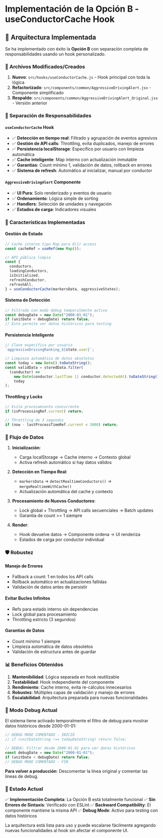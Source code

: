 # Implementación de la Opción B - useConductorCache Hook

## 🚀 Arquitectura Implementada

Se ha implementado con éxito la **Opción B** con separación completa de responsabilidades usando un hook personalizado.

### 📁 Archivos Modificados/Creados

1. **Nuevo**: `src/hooks/useConductorCache.js` - Hook principal con toda la lógica
2. **Refactorizado**: `src/components/common/AggressiveDrivingAlert.jsx` - Componente simplificado
3. **Respaldo**: `src/components/common/AggressiveDrivingAlert_Original.jsx` - Versión anterior

### 🔧 Separación de Responsabilidades

#### `useConductorCache` Hook

- ✅ **Detección en tiempo real**: Filtrado y agrupación de eventos agresivos
- ✅ **Gestión de API calls**: Throttling, evita duplicados, manejo de errores
- ✅ **Persistencia localStorage**: Específico por usuario con limpieza automática
- ✅ **Cache inteligente**: Map interno con actualización inmutable
- ✅ **Garantías**: Count mínimo 1, validación de datos, rollback en errores
- ✅ **Sistema de refresh**: Automático al inicializar, manual por conductor

#### `AggressiveDrivingAlert` Componente

- ✅ **UI Pura**: Solo renderizado y eventos de usuario
- ✅ **Ordenamiento**: Lógica simple de sorting
- ✅ **Handlers**: Selección de unidades y navegación
- ✅ **Estados de carga**: Indicadores visuales

### 🎯 Características Implementadas

#### Gestión de Estado

```javascript
// Cache interno tipo Map para O(1) access
const cacheRef = useRef(new Map());

// API pública limpia
const {
  conductors,
  loadingConductors,
  isInitialized,
  refreshConductor,
  refreshAll,
} = useConductorCache(markersData, aggressiveStates);
```

#### Sistema de Detección

```javascript
// Filtrado con modo debug temporalmente activo
const debugDate = new Date("2000-01-01");
if (unitDate < debugDate) return false;
// Esto permite ver datos históricos para testing
```

#### Persistencia Inteligente

```javascript
// Clave específica por usuario
`aggressiveDrivingRanking_${state.user}`;

// Limpieza automática de datos obsoletos
const today = new Date().toDateString();
const validData = storedData.filter(
  (conductor) =>
    new Date(conductor.lastTime || conductor.detectedAt).toDateString() ===
    today
);
```

#### Throttling y Locks

```javascript
// Evita procesamiento concurrente
if (isProcessingRef.current) return;

// Throttling de 3 segundos
if (now - lastProcessTimeRef.current < 3000) return;
```

### 🔄 Flujo de Datos

1. **Inicialización**:

   - Carga localStorage → Cache interno → Contexto global
   - Activa refresh automático si hay datos válidos

2. **Detección en Tiempo Real**:

   - `markersData` → `detectRealtimeConductors()` → `mergeRealtimeWithCache()`
   - Actualización automática del cache y contexto

3. **Procesamiento de Nuevos Conductores**:

   - Lock global + Throttling → API calls secuenciales → Batch updates
   - Garantía de count >= 1 siempre

4. **Render**:
   - Hook devuelve datos → Componente ordena → UI renderiza
   - Estados de carga por conductor individual

### 🛡️ Robustez

#### Manejo de Errores

- Fallback a count: 1 en todos los API calls
- Rollback automático en actualizaciones fallidas
- Validación de datos antes de persistir

#### Evitar Bucles Infinitos

- Refs para estado interno sin dependencias
- Lock global para procesamiento
- Throttling estricto (3 segundos)

#### Garantías de Datos

- Count mínimo 1 siempre
- Limpieza automática de datos obsoletos
- Validación de estructura antes de guardar

### 📊 Beneficios Obtenidos

1. **Mantenibilidad**: Lógica separada en hook reutilizable
2. **Testabilidad**: Hook independiente del componente
3. **Rendimiento**: Cache interno, evita re-cálculos innecesarios
4. **Robustez**: Múltiples capas de validación y manejo de errores
5. **Escalabilidad**: Arquitectura preparada para nuevas funcionalidades

### 🔧 Modo Debug Actual

El sistema tiene activado temporalmente el filtro de debug para mostrar datos históricos desde 2000-01-01:

```javascript
// DEBUG MODE COMENTADO - INICIO
// if (unitDateString !== todayDateString) return false;

// DEBUG: Filtrar desde 2000-01-01 para ver datos históricos
const debugDate = new Date("2000-01-01");
if (unitDate < debugDate) return false;
// DEBUG MODE COMENTADO - FIN
```

**Para volver a producción**: Descomentar la línea original y comentar las líneas de debug.

### 🎉 Estado Actual

✅ **Implementación Completa**: La Opción B está totalmente funcional
✅ **Sin Errores de Sintaxis**: Verificado con ESLint
✅ **Backward Compatibility**: El componente mantiene la misma API
✅ **Debug Mode**: Activo para testing con datos históricos

La arquitectura está lista para uso y puede escalarse fácilmente agregando nuevas funcionalidades al hook sin afectar el componente UI.
